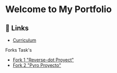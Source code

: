 # Welcome to My Portfolio

## 🔗 Links

- [ Curriculum ](https://github.com/Jose-Santibanez/Jose-Santibanez.github.io.git)

Forks Task's

- [ Fork 1 "Reverse-dot Proyect" ](https://github.com/Jose-Santibanez/reverse-dot.github.io.git)
- [ Fork 2 "Pyro Proyecto" ](https://github.com/Jose-Santibanez/ForkPyro.git)
